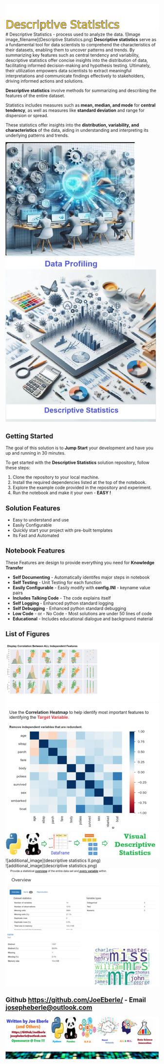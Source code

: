 ![Image image_filename](solution_sign.png)# Descriptive Statistics - process used to analyze the data. ![Image image_filename](Descriptive Statistics.png)
**Descriptive statistics** serve as a fundamental tool for data scientists to comprehend the characteristics of their datasets, enabling them to uncover patterns and trends. By summarizing key features such as central tendency and variability, descriptive statistics offer concise insights into the distribution of data, facilitating informed decision-making and hypothesis testing. Ultimately, their utilization empowers data scientists to extract meaningful interpretations and communicate findings effectively to stakeholders, driving informed actions and solutions.

**Descriptive statistics** involve methods for summarizing and describing the features of the entire dataset. 

Statistics includes measures such as **mean, median, and mode** for **central tendency**, as well as measures like **standard deviation** and range for dispersion or spread. 

These statistics offer insights into the **distribution, variability, and characteristics** of the data, aiding in understanding and interpreting its underlying patterns and trends.

![Image image_filename](code.png)![Image image_filename](sample.png)
## Getting Started

The goal of this solution is to **Jump Start** your development and have you up and running in 30 minutes. 

To get started with the **Descriptive Statistics** solution repository, follow these steps:
1. Clone the repository to your local machine.
2. Install the required dependencies listed at the top of the notebook.
3. Explore the example code provided in the repository and experiment.
4. Run the notebook and make it your own - **EASY !**
    
## Solution Features
- Easy to understand and use  
- Easily Configurable 
- Quickly start your project with pre-built templates
- Its Fast and Automated

## Notebook Features

These Features are design to provide everything you need for **Knowledge Transfer** 

- **Self Documenting** - Automatically identifes major steps in notebook 
- **Self Testing** - Unit Testing for each function
- **Easily Configurable** - Easily modify with **config.INI** - keyname value pairs
- **Includes Talking Code** - The code explains itself 
- **Self Logging** - Enhanced python standard logging   
- **Self Debugging** - Enhanced python standard debugging
- **Low Code** - or - No Code  - Most solutions are under 50 lines of code
- **Educational** - Includes educational dialogue and background material
    
## List of Figures
 ![additional_image](correlation.png)  <br>![additional_image](correlation_heatmap.png)  <br>![additional_image](data_profiling.png)  <br>![additional_image](descriptive statistics II.png)  <br>![additional_image](descriptive statistics.png)  <br>![additional_image](descriptive_statistics.png)  <br>![additional_image](variable_analysis.png)  <br>
    

## Github https://github.com/JoeEberle/ - Email  josepheberle@outlook.com 
    
![Developer](developer.png)

![Brand](brand.png)
    
